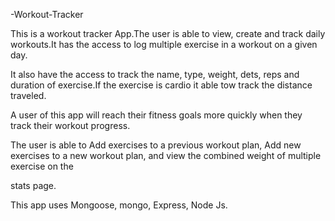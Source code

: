 -Workout-Tracker

This is a workout tracker App.The user is able to view, create and track daily workouts.It has the access to log multiple exercise in a workout on a given day.

It also have the access to track the name, type, weight, dets, reps and duration of exercise.If the exercise is cardio it able tow track the distance traveled.

A user of this app  will reach their fitness goals more quickly when they track their workout progress.


The user is able to Add exercises to a previous workout plan, Add new exercises to a new workout plan, and view the combined weight of multiple exercise on the 

stats page.

This app uses Mongoose, mongo, Express, Node Js.




